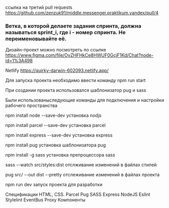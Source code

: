 
 ссылка на третий pull requests https://github.com/zenzuk91/middle.messenger.praktikum.yandex/pull/4
### Ветка, в которой делаете задания спринта, должна называться sprint_i, где i - номер спринта. Не переименовывайте её.


Дизайн-проект можно посмотреть по ссылке https://www.figma.com/file/OvZHFHkCe8HWUF0GcjF1Kd/Chat?node-id=1%3A498

Netlify https://quirky-darwin-602093.netlify.app/

Для запуска проекта необходимо ввести команду npm run start

При создании проекта использовался шаблонизатор pug и sass

Были использованыследующие команды для подключения и настройки рабочего пространства 

npm install node --save-dev установка nodjs

npm install parcel --save-dev установка parcel

npm install express --save-dev установка express

npm install pug установка шаблонизатора pug

npm install -g sass установка препроцессора sass

sass --watch src/styles:dist отслживание изменений в файлах стилей

pug src/ --out dist --pretty отслеживание изменений в файлах проекта

npm run dev запуск проекта для разработки

Спецификации HTML, CSS.
Parcel
Pug
SASS
Express
NodeJS
Eslint
Stylelint
EventBus
Proxy
Компоненты
